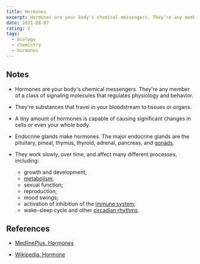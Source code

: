 ```yaml
---
title: Hormones
excerpt: Hormones are your body's chemical messengers. They're any member of a class of signaling molecules that regulates physiology and behavior.
date: 2021-08-07
rating: 2
tags:
  - biology
  - chemistry
  - hormones
---
```


## Notes

- Hormones are your body's chemical messengers. They're any member of a class of signaling molecules that regulates physiology and behavior.

- They're substances that travel in your bloodstream to tissues or organs.

- A tiny amount of hormones is capable of causing significant changes in cells or even your whole body.

- Endocrine glands make hormones. The major endocrine glands are the pituitary, pineal, thymus, thyroid, adrenal, pancreas, and [gonads](/zettelkasten/gonads).

- They work slowly, over time, and affect many different processes, including:
  - growth and development;
  - [metabolism](/zettelkasten/metabolism);
  - sexual function;
  - reproduction;
  - mood swings;
  - activation of inhibition of the [immune system](/zettelkaste/immune-system);
  - wake-sleep cycle and other [circadian rhythms](/zettelkasten/circadian-rhythms).

## References

- [MedlinePlus. Hormones](https://medlineplus.gov/hormones.html)

- [Wikipedia. Hormone](https://en.wikipedia.org/wiki/Hormone)
